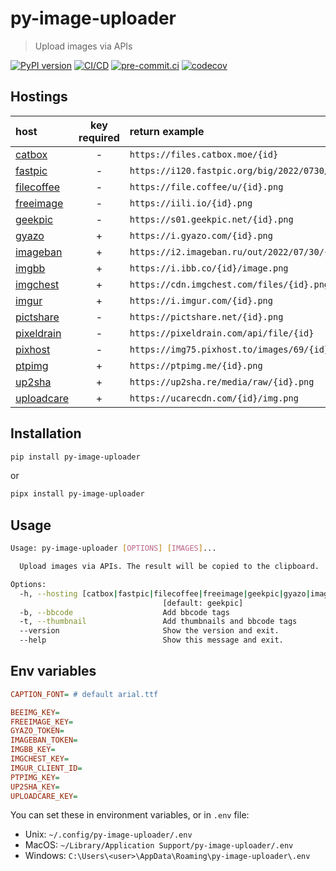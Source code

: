 # py-image-uploader

> Upload images via APIs

[![PyPI version](https://img.shields.io/pypi/v/py-image-uploader)](https://pypi.org/project/py-image-uploader)
[![CI/CD](https://github.com/DeadNews/py-image-uploader/actions/workflows/python-app.yml/badge.svg)](https://github.com/DeadNews/py-image-uploader/actions/workflows/python-app.yml)
[![pre-commit.ci](https://results.pre-commit.ci/badge/github/DeadNews/py-image-uploader/main.svg)](https://results.pre-commit.ci/latest/github/DeadNews/py-image-uploader/main)
[![codecov](https://codecov.io/gh/DeadNews/py-image-uploader/branch/main/graph/badge.svg?token=OCZDZIYPMC)](https://codecov.io/gh/DeadNews/py-image-uploader)

## Hostings

| host                                  | key required | return example                                       |
| :------------------------------------ | :----------: | :--------------------------------------------------- |
| [catbox](https://catbox.moe/)         |      -       | `https://files.catbox.moe/{id}`                      |
| [fastpic](https://fastpic.org/)       |      -       | `https://i120.fastpic.org/big/2022/0730/d9/{id}.png` |
| [filecoffee](https://file.coffee/)    |      -       | `https://file.coffee/u/{id}.png`                     |
| [freeimage](https://freeimage.host/)  |      -       | `https://iili.io/{id}.png`                           |
| [geekpic](https://geekpic.net/)       |      -       | `https://s01.geekpic.net/{id}.png`                   |
| [gyazo](https://gyazo.com/)           |      +       | `https://i.gyazo.com/{id}.png`                       |
| [imageban](https://imageban.ru/)      |      +       | `https://i2.imageban.ru/out/2022/07/30/{id}.png`     |
| [imgbb](https://imgbb.com/)           |      +       | `https://i.ibb.co/{id}/image.png`                    |
| [imgchest](https://imgchest.com/)     |      +       | `https://cdn.imgchest.com/files/{id}.png`            |
| [imgur](https://imgur.com/)           |      +       | `https://i.imgur.com/{id}.png`                       |
| [pictshare](https://pictshare.net/)   |      -       | `https://pictshare.net/{id}.png`                     |
| [pixeldrain](https://pixeldrain.com/) |      -       | `https://pixeldrain.com/api/file/{id}`               |
| [pixhost](https://pixhost.to/)        |      -       | `https://img75.pixhost.to/images/69/{id}_img.png`    |
| [ptpimg](https://ptpimg.me/)          |      +       | `https://ptpimg.me/{id}.png`                         |
| [up2sha](https://up2sha.re/)          |      +       | `https://up2sha.re/media/raw/{id}.png`               |
| [uploadcare](https://uploadcare.com/) |      +       | `https://ucarecdn.com/{id}/img.png`                  |

## Installation

```sh
pip install py-image-uploader
```

or

```sh
pipx install py-image-uploader
```

## Usage

```sh
Usage: py-image-uploader [OPTIONS] [IMAGES]...

  Upload images via APIs. The result will be copied to the clipboard.

Options:
  -h, --hosting [catbox|fastpic|filecoffee|freeimage|geekpic|gyazo|imageban|imgbb|imgchest|imgur|pictshare|pixeldrain|pixhost|ptpimg|up2sha|uploadcare]
                                  [default: geekpic]
  -b, --bbcode                    Add bbcode tags
  -t, --thumbnail                 Add thumbnails and bbcode tags
  --version                       Show the version and exit.
  --help                          Show this message and exit.
```

## Env variables

```ini
CAPTION_FONT= # default arial.ttf

BEEIMG_KEY=
FREEIMAGE_KEY=
GYAZO_TOKEN=
IMAGEBAN_TOKEN=
IMGBB_KEY=
IMGCHEST_KEY=
IMGUR_CLIENT_ID=
PTPIMG_KEY=
UP2SHA_KEY=
UPLOADCARE_KEY=
```

You can set these in environment variables, or in `.env` file:

- Unix: `~/.config/py-image-uploader/.env`
- MacOS: `~/Library/Application Support/py-image-uploader/.env`
- Windows: `C:\Users\<user>\AppData\Roaming\py-image-uploader\.env`
